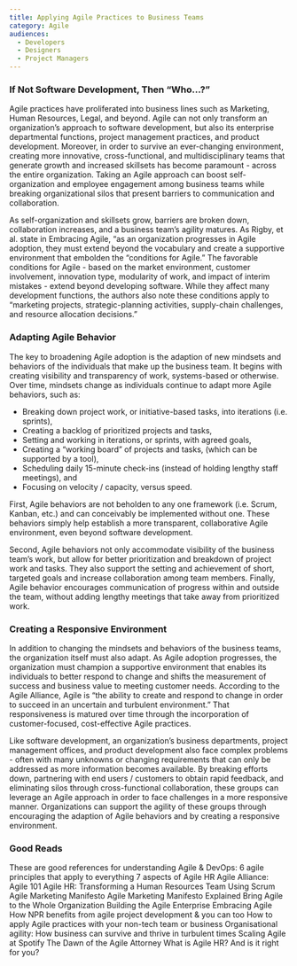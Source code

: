 ```yaml
---
title: Applying Agile Practices to Business Teams
category: Agile
audiences:
  - Developers
  - Designers
  - Project Managers
---
```


### If Not Software Development, Then “Who…?”
Agile practices have proliferated into business lines such as Marketing, Human Resources, Legal, and beyond. Agile can not only transform an organization’s approach to software development, but also its enterprise departmental functions, project management practices, and product development. Moreover, in order to survive an ever-changing environment, creating more innovative, cross-functional, and multidisciplinary teams that generate growth and increased skillsets has become paramount - across the entire organization. Taking an Agile approach can boost self-organization and employee engagement among business teams while breaking organizational silos that present barriers to communication and collaboration.

As self-organization and skillsets grow, barriers are broken down, collaboration increases, and a business team’s agility matures. As Rigby, et al. state in Embracing Agile, “as an organization progresses in Agile adoption, they must extend beyond the vocabulary and create a supportive environment that embolden the “conditions for Agile.” The favorable conditions for Agile - based on the market environment, customer involvement, innovation type, modularity of work, and impact of interim mistakes - extend beyond developing software. While they affect many development functions, the authors also note these conditions apply to “marketing projects, strategic-planning activities, supply-chain challenges, and resource allocation decisions.”

### Adapting Agile Behavior
The key to broadening Agile adoption is the adaption of new mindsets and behaviors of the individuals that make up the business team. It begins with creating visibility and transparency of work, systems-based or otherwise. Over time, mindsets change as individuals continue to adapt more Agile behaviors, such as:
* Breaking down project work, or initiative-based tasks, into iterations (i.e. sprints),
* Creating a backlog of prioritized projects and tasks,
* Setting and working in iterations, or sprints, with agreed goals,
* Creating a “working board” of projects and tasks, (which can be supported by a tool),
* Scheduling daily 15-minute check-ins (instead of holding lengthy staff meetings), and
* Focusing on velocity / capacity, versus speed.

First, Agile behaviors are not beholden to any one framework (i.e. Scrum, Kanban, etc.) and can conceivably be implemented without one. These behaviors simply help establish a more transparent, collaborative Agile environment, even beyond software development. 

Second, Agile behaviors not only accommodate visibility of the business team’s work, but allow for better prioritization and breakdown of project work and tasks. They also support the setting and achievement of short, targeted goals and increase collaboration among team members. Finally, Agile behavior encourages communication of progress within and outside the team, without adding lengthy meetings that take away from prioritized work.

### Creating a Responsive Environment
In addition to changing the mindsets and behaviors of the business teams, the organization itself must also adapt. As Agile adoption progresses, the organization must champion a supportive environment that enables its individuals to better respond to change and shifts the measurement of success and business value to meeting customer needs. According to the Agile Alliance, Agile is “the ability to create and respond to change in order to succeed in an uncertain and turbulent environment.” That responsiveness is matured over time through the incorporation of customer-focused, cost-effective Agile practices.

Like software development, an organization’s business departments, project management offices, and product development also face complex problems - often with many unknowns or changing requirements that can only be addressed as more information becomes available. By breaking efforts down, partnering with end users / customers to obtain rapid feedback, and eliminating silos through cross-functional collaboration, these groups can leverage an Agile approach in order to face challenges in a more responsive manner. Organizations can support the agility of these groups through encouraging the adaption of Agile behaviors and by creating a responsive environment.

### Good Reads
These are good references for understanding Agile & DevOps:
6 agile principles that apply to everything
7 aspects of Agile HR
Agile Alliance: Agile 101
Agile HR: Transforming a Human Resources Team Using Scrum
Agile Marketing Manifesto
Agile Marketing Manifesto Explained
Bring Agile to the Whole Organization
Building the Agile Enterprise
Embracing Agile
How NPR benefits from agile project development & you can too
How to apply Agile practices with your non-tech team or business
Organisational agility: How business can survive and thrive in turbulent times
Scaling Agile at Spotify
The Dawn of the Agile Attorney
What is Agile HR? And is it right for you?
